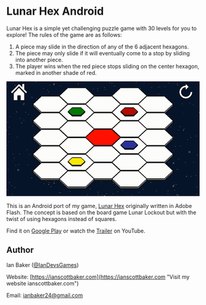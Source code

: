 # Lunar Hex Android

Lunar Hex is a simple yet challenging puzzle game with 30 levels for you to explore! The rules of the game are as follows:

1. A piece may slide in the direction of any of the 6 adjacent hexagons.
2. The piece may only slide if it will eventually come to a stop by sliding into another piece.
3. The player wins when the red piece stops sliding on the center hexagon, marked in another shade of red.

![Example game play](screenshots/android-demo.gif "Example game play")

This is an Android port of my game, [Lunar Hex](https://ianscottbaker.com/game-lunar-hex "Play Lunar Hex on my website") originally written in Adobe Flash. The concept is based on the board game Lunar Lockout but with the twist of using hexagons instead of squares.

Find it on [Google Play](https://play.google.com/store/apps/details?id=com.isb.lunarhex&hl=en "Lunar Hex on Google Play") or watch the [Trailer](https://www.youtube.com/watch?v=mGA40GAv9J8 "Lunar Hex YouTube trailer") on YouTube.

## Author

Ian Baker ([@IanDevsGames](https://twitter.com/IanDevsGames "Follow me on twitter @IanDevsGames"))

Website: [https://ianscottbaker.com](https://ianscottbaker.com "Visit my website ianscottbaker.com")

Email: <ianbaker24@gmail.com>